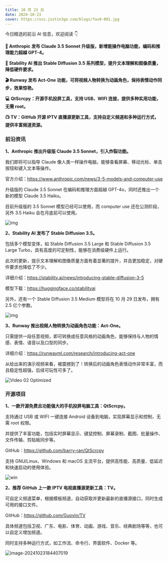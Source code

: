 ```yaml
---
title: 10 月 23 日
date: 2024-10-23
cover: https://oss.justin3go.com/blogs/fav0-001.jpg
---
```


今日精选的前沿 AI 信息，欢迎阅读 👇

**🤖 Anthropic 发布 Claude 3.5 Sonnet 升级版，新增能操作电脑功能，编码和推理能力超越 GPT-4。**

**🎨 Stability AI 推出 Stable Diffusion 3.5 系列模型，提升文本理解和图像质量，降低硬件要求。**

**🎬 Runway 发布 Act-One 功能，可将视频人物转换为动画角色，保持表情动作同步，效果惊艳。**

**💻 QtScrcpy：开源手机投屏工具，支持 USB、WIFI 连接，提供多种实用功能，无需 root。**

**📺 TV：GitHub 开源 IPTV 直播源更新工具，支持自定义频道和多种运行方式，提供丰富频道资源。**



### 前沿资讯

**1、Anthropic 推出升级版 Claude 3.5 Sonnet，引入炸裂功能。**

我们即将可以指导 Claude 像人类一样操作电脑，能够查看屏幕、移动光标、单击按钮和键入文本等操作。

官方介绍：https://www.anthropic.com/news/3-5-models-and-computer-use

升级版的 Claude 3.5 Sonnet 在编码和推理方面超越 GPT-4o，同时还推出一个新的模型 Claude 3.5 Haiku。

目前升级版的 3.5 Sonnet 模型已经可以使用，而 computer use 还在公测阶段，另外 3.5 Haiku 会在月底前可以使用。

![img](https://cdn.jsdelivr.net/gh/freelander/oss@master/ai-daily/2024-10-23/1&e=1732982399&s=mtvyvvtvyyyj&token=kIxbL07-8jAj8w1n4s9zv64FuZZNEATmlU_Vm6zD:dHn0BSzzRC0B5JLuZekvXKjNn6s=.png)

**2、Stability AI 发布了 Stable Diffusion 3.5。**

包括多个模型变体，如 Stable Diffusion 3.5 Large 和 Stable Diffusion 3.5 Large Turbo，具有高度的可定制性，能够在消费级硬件上运行。

此次的更新，提示文本理解和图像质量方面有着显著的提升，并且更加稳定，对硬件要求也降低了不少。

详细介绍：https://stability.ai/news/introducing-stable-diffusion-3-5

模型下载：https://huggingface.co/stabilityai

另外，还有一个 Stable Diffusion 3.5 Medium 模型将在 10 月 29 日发布，拥有 2.5 亿个参数。

![img](https://images.squarespace-cdn.com/content/v1/6213c340453c3f502425776e/9746d34b-4302-446f-a2aa-32f94cd0ad33/hero_img_sd3.5.jpg)

**3、Runway 推出视频人物转换为动画角色功能：Act-One。**

只需提供一段任意视频，即可转换成任意风格的动画角色，能够保持与人物的情感、表情、语音以及口型的同步。

详细介绍：https://runwayml.com/research/introducing-act-one

从给出来的演示视频来看，被震撼到了！转换后的动画角色表情动作非常丰富，而且稳定性超强，后续可玩性可多了。

![Video 02 Optimized](https://cdn.jsdelivr.net/gh/freelander/oss@master/ai-daily/2024-10-23/Video%2002%20Optimized.gif)



### 开源项目

**1、一款开源免费且功能强大的手机投屏电脑工具：QtScrcpy。**

支持通过 USB 或 WIFI 一键连接 Android 设备到电脑，实现屏幕显示和控制，无需 root 权限。

并提供了丰富功能，包括实时屏幕显示、键鼠控制、屏幕录制、截图、批量操作、文件传输、剪贴板同步等。

GitHub：https://github.com/barry-ran/QtScrcpy

支持 GNU/Linux、Windows 和 macOS 主流平台，提供高性能、高质量、低延迟和快速启动的使用体验。

![win](https://cdn.jsdelivr.net/gh/freelander/oss@master/ai-daily/2024-10-23/win-zh.png)



**2、推荐 GitHub 上一款 IPTV 电视直播源更新工具：TV。**

可自定义频道菜单，根据模板频道，自动获取并更新最新的直播源接口，同时生成可用的接口文件。

GitHub：https://github.com/Guovin/TV

具体频道包括卫视、广东、电影、体育、动画、游戏、音乐、经典剧场等等，也可以自定义增加频道。

同时支持多种运行方式，如工作流、命令行、界面软件、Docker 等。

![image-20241023184407019](https://cdn.jsdelivr.net/gh/freelander/oss@master/ai-daily/2024-10-23/image-20241023184407019.png)